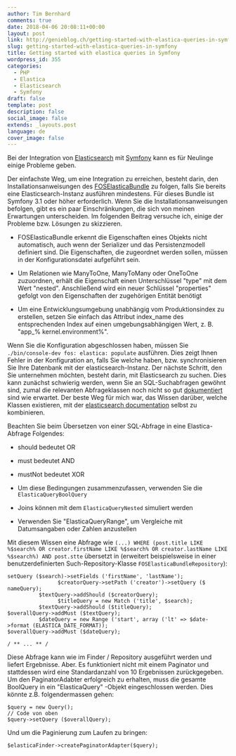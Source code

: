 ```yaml
---
author: Tim Bernhard
comments: true
date: 2018-04-06 20:08:11+00:00
layout: post
link: http://genieblog.ch/getting-started-with-elastica-queries-in-symfony/
slug: getting-started-with-elastica-queries-in-symfony
title: Getting started with elastica queries in Symfony
wordpress_id: 355
categories:
  - PHP
  - Elastica
  - Elasticsearch
  - Symfony
draft: false
template: post
description: false
social_image: false
extends: _layouts.post
language: de
cover_image: false
---
```


Bei der Integration von [Elasticsearch](https://www.elastic.co) mit [Symfony](http://symfony.com) kann es für Neulinge einige Probleme geben.

Der einfachste Weg, um eine Integration zu erreichen, besteht darin, den Installationsanweisungen des [FOSElasticaBundle](https://github.com/FriendsOfSymfony/FOSElasticaBundle/blob/master/doc/index.md) zu folgen, falls Sie bereits eine Elasticsearch-Instanz ausführen mindestens.
Für dieses Bundle ist Symfony 3.1 oder höher erforderlich.
Wenn Sie die Installationsanweisungen befolgen, gibt es ein paar Einschränkungen, die sich von meinen Erwartungen unterscheiden.
Im folgenden Beitrag versuche ich, einige der Probleme bzw.
Lösungen zu skizzieren.

  * FOSElasticaBundle erkennt die Eigenschaften eines Objekts nicht automatisch, auch wenn der Serializer und das Persistenzmodell definiert sind.
Die Eigenschaften, die zugeordnet werden sollen, müssen in der Konfigurationsdatei aufgeführt sein.

  * Um Relationen wie ManyToOne, ManyToMany oder OneToOne zuzuordnen, erhält die Eigenschaft einen Unterschlüssel "type" mit dem Wert "nested". Anschließend wird ein neuer Schlüssel "properties" gefolgt von den Eigenschaften der zugehörigen Entität benötigt

  * Um eine Entwicklungsumgebung unabhängig vom Produktionsindex zu erstellen, setzen Sie einfach das Attribut index_name des entsprechenden Index auf einen umgebungsabhängigen Wert, z.
B. "app_% kernel.environment%".

Wenn Sie die Konfiguration abgeschlossen haben, müssen Sie `./bin/console-dev fos: elastica: populate` ausführen.
Dies zeigt Ihnen Fehler in der Konfiguration an, falls Sie welche haben, bzw.
synchronisieren Sie Ihre Datenbank mit der elasticsearch-Instanz.
Der nächste Schritt, den Sie unternehmen möchten, besteht darin, mit Elasticsearch zu suchen.
Dies kann zunächst schwierig werden, wenn Sie an SQL-Suchabfragen gewöhnt sind, zumal die relevanten Abfrageklassen noch nicht so gut [dokumentiert](http://elastica.io/api/latest/) sind wie erwartet.
Der beste Weg für mich war, das Wissen darüber, welche Klassen existieren, mit der [elasticsearch documentation](https://www.elastic.co/guide/en/elasticsearch/reference/current/index.html) selbst zu kombinieren.

Beachten Sie beim Übersetzen von einer SQL-Abfrage in eine Elastica-Abfrage Folgendes:

  * should bedeutet OR

  * must bedeutet AND

  * mustNot bedeutet XOR

  * Um diese Bedingungen zusammenzufassen, verwenden Sie die `ElasticaQueryBoolQuery`

  * Joins können mit dem `ElasticaQueryNested` simuliert werden

  * Verwenden Sie "ElasticaQueryRange", um Vergleiche mit Datumsangaben oder Zahlen anzustellen

Mit diesem Wissen eine Abfrage wie `(...) WHERE (post.title LIKE %$search% OR creator.firstName LIKE %$search% OR creator.lastName LIKE %$search%) AND post.stte` übersetzt in (erweitert beispielsweise in einer benutzerdefinierten Such-Repository-Klasse `FOSElasticaBundleRepository`):

    
    setQuery ($search)->setFields ('firstName', 'lastName');
                    $creatorQuery->setPath ('creator')->setQuery ($ nameQuery);
              $textQuery->addShould ($creatorQuery);
                    $titleQuery = new Match ('title', $search);
              $textQuery->addShould ($titleQuery);
    $overallQuery->addMust ($textQuery);
              $dateQuery = new Range ('start', array ('lt' => $date->format (ELASTICA_DATE_FORMAT));
    $overallQuery->addMust ($dateQuery);
    
    / ** ... ** /
    

Diese Abfrage kann wie im Finder / Repository ausgeführt werden und liefert Ergebnisse.
Aber.
Es funktioniert nicht mit einem Paginator und stattdessen wird eine Standardanzahl von 10 Ergebnissen zurückgegeben.
Um den PaginatorAdabter erfolgreich zu erhalten, muss die gesamte BoolQuery in ein "ElasticaQuery" -Objekt eingeschlossen werden.
Dies könnte z.B.
folgendermassen gehen:

    
    $query = new Query();
    // Code von oben
    $query->setQuery ($overallQuery);

Und um die Paginierung zum Laufen zu bringen:

`$elasticaFinder->createPaginatorAdapter($query);`
